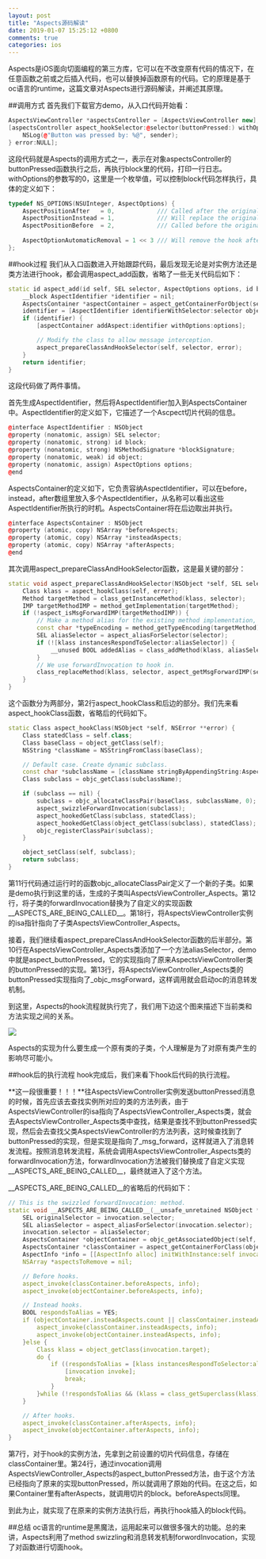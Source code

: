 ```yaml
---
layout: post
title: "Aspects源码解读"
date: 2019-01-07 15:25:12 +0800
comments: true
categories: ios
---
```

Aspects是iOS面向切面编程的第三方库，它可以在不改变原有代码的情况下，在任意函数之前或之后插入代码，也可以替换掉函数原有的代码。它的原理是基于oc语言的runtime，这篇文章对Aspects进行源码解读，并阐述其原理。

##调用方式
首先我们下载官方demo，从入口代码开始看：

```c++
AspectsViewController *aspectsController = [AspectsViewController new];
[aspectsController aspect_hookSelector:@selector(buttonPressed:) withOptions:0 usingBlock:^(id info, id sender) {
    NSLog(@"Button was pressed by: %@", sender);
} error:NULL];
```

这段代码就是Aspects的调用方式之一，表示在对象aspectsController的buttonPressed函数执行之后，再执行block里的代码，打印一行日志。withOptions的参数写的0，这里是一个枚举值，可以控制block代码怎样执行，具体的定义如下：

```c++
typedef NS_OPTIONS(NSUInteger, AspectOptions) {
    AspectPositionAfter   = 0,            /// Called after the original implementation (default)
    AspectPositionInstead = 1,            /// Will replace the original implementation.
    AspectPositionBefore  = 2,            /// Called before the original implementation.
    
    AspectOptionAutomaticRemoval = 1 << 3 /// Will remove the hook after the first execution.
};
```

##hook过程
我们从入口函数进入开始跟踪代码，最后发现无论是对实例方法还是类方法进行hook，都会调用aspect_add函数，省略了一些无关代码后如下：

```c++
static id aspect_add(id self, SEL selector, AspectOptions options, id block, NSError **error) {
    __block AspectIdentifier *identifier = nil;
    AspectsContainer *aspectContainer = aspect_getContainerForObject(self, selector);
    identifier = [AspectIdentifier identifierWithSelector:selector object:self options:options block:block error:error];
    if (identifier) {
        [aspectContainer addAspect:identifier withOptions:options];

        // Modify the class to allow message interception.
        aspect_prepareClassAndHookSelector(self, selector, error);
    }
    return identifier;
}
```

这段代码做了两件事情。

首先生成AspectIdentifier，然后将AspectIdentifier加入到AspectsContainer中。AspectIdentifier的定义如下，它描述了一个Ascpect切片代码的信息。

```c++
@interface AspectIdentifier : NSObject
@property (nonatomic, assign) SEL selector;
@property (nonatomic, strong) id block;
@property (nonatomic, strong) NSMethodSignature *blockSignature;
@property (nonatomic, weak) id object;
@property (nonatomic, assign) AspectOptions options;
@end
```

AspectsContainer的定义如下，它负责容纳AspectIdentifier，可以在before，instead，after数组里放入多个AspectIdentifier，从名称可以看出这些AspectIdentifier所执行的时机。AspectsContainer将在后边取出并执行。

```c++
@interface AspectsContainer : NSObject
@property (atomic, copy) NSArray *beforeAspects;
@property (atomic, copy) NSArray *insteadAspects;
@property (atomic, copy) NSArray *afterAspects;
@end
```

其次调用aspect_prepareClassAndHookSelector函数，这是最关键的部分：

```c++
static void aspect_prepareClassAndHookSelector(NSObject *self, SEL selector, NSError **error) {
    Class klass = aspect_hookClass(self, error);
    Method targetMethod = class_getInstanceMethod(klass, selector);
    IMP targetMethodIMP = method_getImplementation(targetMethod);
    if (!aspect_isMsgForwardIMP(targetMethodIMP)) {
        // Make a method alias for the existing method implementation, it not already copied.
        const char *typeEncoding = method_getTypeEncoding(targetMethod);
        SEL aliasSelector = aspect_aliasForSelector(selector);
        if (![klass instancesRespondToSelector:aliasSelector]) {
            __unused BOOL addedAlias = class_addMethod(klass, aliasSelector, method_getImplementation(targetMethod), typeEncoding);
        }
        // We use forwardInvocation to hook in.
        class_replaceMethod(klass, selector, aspect_getMsgForwardIMP(self, selector), typeEncoding);
    }
}
```

这个函数分为两部分，第2行aspect_hookClass和后边的部分。我们先来看aspect_hookClass函数，省略后的代码如下。

```c++
static Class aspect_hookClass(NSObject *self, NSError **error) {
	Class statedClass = self.class;
	Class baseClass = object_getClass(self);
	NSString *className = NSStringFromClass(baseClass);

    // Default case. Create dynamic subclass.
	const char *subclassName = [className stringByAppendingString:AspectsSubclassSuffix].UTF8String;
	Class subclass = objc_getClass(subclassName);

	if (subclass == nil) {
		subclass = objc_allocateClassPair(baseClass, subclassName, 0);
		aspect_swizzleForwardInvocation(subclass);
		aspect_hookedGetClass(subclass, statedClass);
		aspect_hookedGetClass(object_getClass(subclass), statedClass);
		objc_registerClassPair(subclass);
	}

	object_setClass(self, subclass);
	return subclass;
}
```

第11行代码通过运行时的函数objc_allocateClassPair定义了一个新的子类。如果是demo执行到这里的话，生成的子类叫AspectsViewController_Aspects。第12行，将子类的forwardInvocation替换为了自定义的实现函数\_\_ASPECTS\_ARE\_BEING\_CALLED\_\_。第18行，将AspectsViewController实例的isa指针指向了子类AspectsViewController_Aspects。

接着，我们继续看aspect_prepareClassAndHookSelector函数的后半部分。第10行在AspectsViewController_Aspects类添加了一个方法aliasSelector，demo中就是aspect_buttonPressed，它的实现指向了原来AspectsViewController类的buttonPressed的实现。第13行，将AspectsViewController_Aspects类的buttonPressed实现指向了_objc_msgForward，这样调用就会启动oc的消息转发机制。

到这里，Aspects的hook流程就执行完了，我们用下边这个图来描述下当前类和方法实现之间的关系。

![](http://km.oa.com/files/photos/pictures/201901/1546852701_51_w1338_h361.png)

Aspects的实现为什么要生成一个原有类的子类，个人理解是为了对原有类产生的影响尽可能小。

##hook后的执行流程
hook完成后，我们来看下hook后代码的执行流程。

**这一段很重要！！！**往AspectsViewController实例发送buttonPressed消息的时候，首先应该去查找实例所对应的类的方法列表，由于AspectsViewController的isa指向了AspectsViewController_Aspects类，就会去AspectsViewController_Aspects类中查找，结果是查找不到buttonPressed实现，然后会去查找父类AspectsViewController的方法列表，这时候查找到了buttonPressed的实现，但是实现是指向了_msg_forward，这样就进入了消息转发流程。按照消息转发流程，系统会调用AspectsViewController_Aspects类的forwardInvocation方法，forwardInvocation方法被我们替换成了自定义实现\_\_ASPECTS\_ARE\_BEING\_CALLED\_\_，最终就进入了这个方法。

\_\_ASPECTS\_ARE\_BEING\_CALLED\_\_的省略后的代码如下：

```c++
// This is the swizzled forwardInvocation: method.
static void __ASPECTS_ARE_BEING_CALLED__(__unsafe_unretained NSObject *self, SEL selector, NSInvocation *invocation) {
    SEL originalSelector = invocation.selector;
    SEL aliasSelector = aspect_aliasForSelector(invocation.selector);
    invocation.selector = aliasSelector;
    AspectsContainer *objectContainer = objc_getAssociatedObject(self, aliasSelector);
    AspectsContainer *classContainer = aspect_getContainerForClass(object_getClass(self), aliasSelector);
    AspectInfo *info = [[AspectInfo alloc] initWithInstance:self invocation:invocation];
    NSArray *aspectsToRemove = nil;

    // Before hooks.
    aspect_invoke(classContainer.beforeAspects, info);
    aspect_invoke(objectContainer.beforeAspects, info);

    // Instead hooks.
    BOOL respondsToAlias = YES;
    if (objectContainer.insteadAspects.count || classContainer.insteadAspects.count) {
        aspect_invoke(classContainer.insteadAspects, info);
        aspect_invoke(objectContainer.insteadAspects, info);
    }else {
        Class klass = object_getClass(invocation.target);
        do {
            if ((respondsToAlias = [klass instancesRespondToSelector:aliasSelector])) {
                [invocation invoke];
                break;
            }
        }while (!respondsToAlias && (klass = class_getSuperclass(klass)));
    }

    // After hooks.
    aspect_invoke(classContainer.afterAspects, info);
    aspect_invoke(objectContainer.afterAspects, info);
}
```
第7行，对于hook的实例方法，先拿到之前设置的切片代码信息，存储在classContainer里。第24行，通过invocation调用AspectsViewController_Aspects的aspect_buttonPressed方法，由于这个方法已经指向了原来的实现buttonPressed，所以就调用了原始的代码。在这之后，如果Container里有afterAspects，就调用切片的block。beforeAspects同理。

到此为止，就实现了在原来的实例方法执行后，再执行hook插入的block代码。

##总结
oc语言的runtime是黑魔法，运用起来可以做很多强大的功能。总的来讲，Aspects利用了method swizzling和消息转发机制forwordInvocation，实现了对函数进行切面hook。



